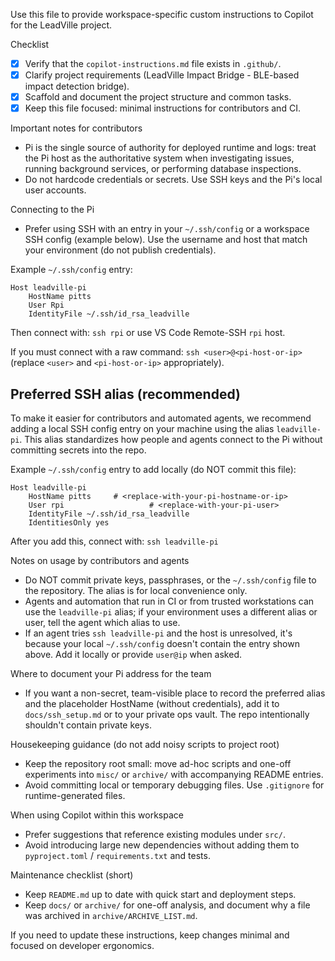 Use this file to provide workspace-specific custom instructions to Copilot for the LeadVille project.

Checklist
- [x] Verify that the `copilot-instructions.md` file exists in `.github/`.
- [x] Clarify project requirements (LeadVille Impact Bridge - BLE-based impact detection bridge).
- [x] Scaffold and document the project structure and common tasks.
- [x] Keep this file focused: minimal instructions for contributors and CI.

Important notes for contributors
- Pi is the single source of authority for deployed runtime and logs: treat the Pi host as the authoritative system when investigating issues, running background services, or performing database inspections.
- Do not hardcode credentials or secrets. Use SSH keys and the Pi's local user accounts.

Connecting to the Pi
- Prefer using SSH with an entry in your `~/.ssh/config` or a workspace SSH config (example below). Use the username and host that match your environment (do not publish credentials).

Example `~/.ssh/config` entry:

    Host leadville-pi
        HostName pitts
        User Rpi
        IdentityFile ~/.ssh/id_rsa_leadville

Then connect with: `ssh rpi` or use VS Code Remote-SSH `rpi` host.

If you must connect with a raw command: `ssh <user>@<pi-host-or-ip>` (replace `<user>` and `<pi-host-or-ip>` appropriately).

Preferred SSH alias (recommended)
--
To make it easier for contributors and automated agents, we recommend adding a local SSH config entry on your machine using the alias `leadville-pi`. This alias standardizes how people and agents connect to the Pi without committing secrets into the repo.

Example `~/.ssh/config` entry to add locally (do NOT commit this file):

    Host leadville-pi
        HostName pitts     # <replace-with-your-pi-hostname-or-ip>
        User rpi                   # <replace-with-your-pi-user>
        IdentityFile ~/.ssh/id_rsa_leadville
        IdentitiesOnly yes

After you add this, connect with: `ssh leadville-pi`

Notes on usage by contributors and agents
- Do NOT commit private keys, passphrases, or the `~/.ssh/config` file to the repository. The alias is for local convenience only.
- Agents and automation that run in CI or from trusted workstations can use the `leadville-pi` alias; if your environment uses a different alias or user, tell the agent which alias to use.
- If an agent tries `ssh leadville-pi` and the host is unresolved, it's because your local `~/.ssh/config` doesn't contain the entry shown above. Add it locally or provide `user@ip` when asked.

Where to document your Pi address for the team
- If you want a non-secret, team-visible place to record the preferred alias and the placeholder HostName (without credentials), add it to `docs/ssh_setup.md` or to your private ops vault. The repo intentionally shouldn't contain private keys.

Housekeeping guidance (do not add noisy scripts to project root)
- Keep the repository root small: move ad-hoc scripts and one-off experiments into `misc/` or `archive/` with accompanying README entries.
- Avoid committing local or temporary debugging files. Use `.gitignore` for runtime-generated files.

When using Copilot within this workspace
- Prefer suggestions that reference existing modules under `src/`.
- Avoid introducing large new dependencies without adding them to `pyproject.toml` / `requirements.txt` and tests.

Maintenance checklist (short)
- Keep `README.md` up to date with quick start and deployment steps.
- Keep `docs/` or `archive/` for one-off analysis, and document why a file was archived in `archive/ARCHIVE_LIST.md`.

If you need to update these instructions, keep changes minimal and focused on developer ergonomics.
